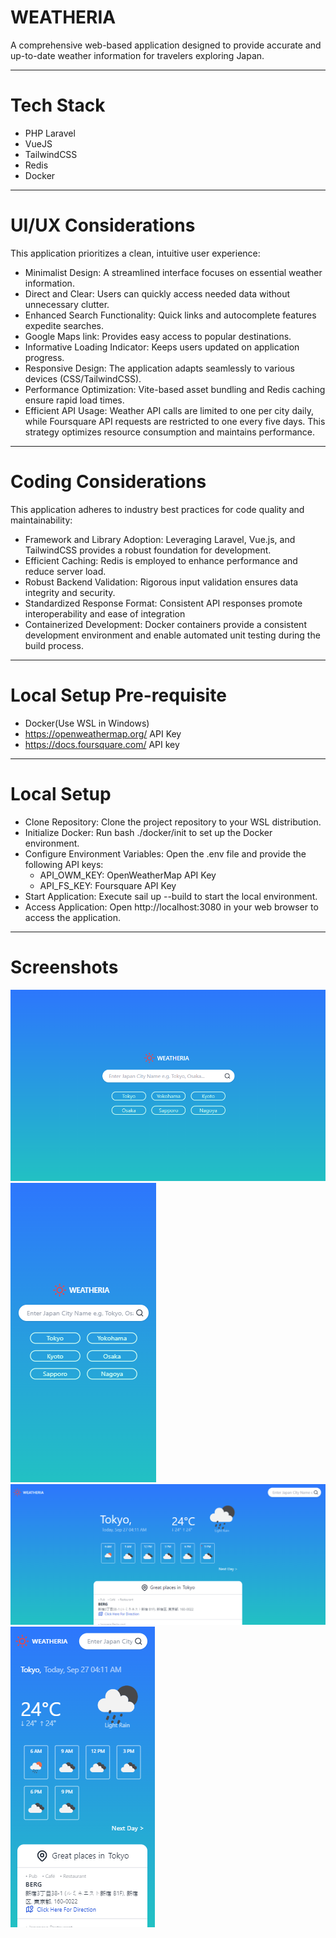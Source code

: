 # WEATHERIA

A comprehensive web-based application designed to provide accurate and up-to-date weather information for travelers exploring Japan.

---

# Tech Stack

-   PHP Laravel
-   VueJS
-   TailwindCSS
-   Redis
-   Docker

---

# UI/UX Considerations

This application prioritizes a clean, intuitive user experience:

-   Minimalist Design: A streamlined interface focuses on essential weather information.
-   Direct and Clear: Users can quickly access needed data without unnecessary clutter.
-   Enhanced Search Functionality: Quick links and autocomplete features expedite searches.
-   Google Maps link: Provides easy access to popular destinations.
-   Informative Loading Indicator: Keeps users updated on application progress.
-   Responsive Design: The application adapts seamlessly to various devices (CSS/TailwindCSS).
-   Performance Optimization: Vite-based asset bundling and Redis caching ensure rapid load times.
-   Efficient API Usage: Weather API calls are limited to one per city daily, while Foursquare API requests are restricted to one every five days. This strategy optimizes resource consumption and maintains performance.

---

# Coding Considerations

This application adheres to industry best practices for code quality and maintainability:

-   Framework and Library Adoption: Leveraging Laravel, Vue.js, and TailwindCSS provides a robust foundation for development.
-   Efficient Caching: Redis is employed to enhance performance and reduce server load.
-   Robust Backend Validation: Rigorous input validation ensures data integrity and security.
-   Standardized Response Format: Consistent API responses promote interoperability and ease of integration
-   Containerized Development: Docker containers provide a consistent development environment and enable automated unit testing during the build process.

---

# Local Setup Pre-requisite

-   Docker(Use WSL in Windows)
-   https://openweathermap.org/ API Key
-   https://docs.foursquare.com/ API key

---

# Local Setup

-   Clone Repository: Clone the project repository to your WSL distribution.
-   Initialize Docker: Run bash ./docker/init to set up the Docker environment.
-   Configure Environment Variables: Open the .env file and provide the following API keys:
    -   API_OWM_KEY: OpenWeatherMap API Key
    -   API_FS_KEY: Foursquare API Key
-   Start Application: Execute sail up --build to start the local environment.
-   Access Application: Open http://localhost:3080 in your web browser to access the application.

---

# Screenshots

![alt text](https://github.com/leopaulo/weatheria/blob/main/public/sample/homepage_desktop.png?raw=true)
![alt text](https://github.com/leopaulo/weatheria/blob/main/public/sample/homepage_mobile.png?raw=true)
![alt text](https://github.com/leopaulo/weatheria/blob/main/public/sample/search_desktop.png?raw=true)
![alt text](https://github.com/leopaulo/weatheria/blob/main/public/sample/search_mobile.png?raw=true)
